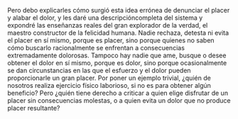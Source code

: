 Pero debo explicarles cómo surgió esta idea errónea de denunciar el placer y alabar el dolor, y les daré una descripcióncompleta del sistema y expondré las enseñanzas reales del gran explorador de la verdad, el maestro constructor de la felicidad humana. Nadie rechaza, detesta ni evita el placer en sí mismo, porque es placer, sino porque quienes no saben cómo buscarlo racionalmente se enfrentan a consecuencias extremadamente dolorosas. Tampoco hay nadie que ame, busque o desee obtener el dolor en sí mismo, porque es dolor, sino porque ocasionalmente se dan circunstancias en las que el esfuerzo y el dolor pueden proporcionarle un gran placer. Por poner un ejemplo trivial, ¿quién de nosotros realiza ejercicio físico laborioso, si no es para obtener algún beneficio? Pero ¿quién tiene derecho a criticar a quien elige disfrutar de un placer sin consecuencias molestas, o a quien evita un dolor que no produce placer resultante?
